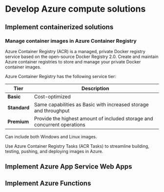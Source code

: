 # Develop Azure compute solutions

## Implement containerized solutions

### Manage container images in Azure Container Registry

Azure Container Registry (ACR) is a managed, private Docker registry service based on the open-source Docker Registry 2.0. Create and maintain Azure container registries to store and manage your private Docker container images.

Azure Container Registry has the following service tier: 

|Tier|Description|
|-|-|
|**Basic**|Cost-optimized|
|**Standard**|Same capabilities as Basic with increased storage and throughput|
|**Premium**|Provide the highest amount of included storage and concurrent operations|

Can include both Windows and Linux images. 

Use Azure Container Registry Tasks (ACR Tasks) to streamline building, testing, pushing, and deploying images in Azure.

## Implement Azure App Service Web Apps

## Implement Azure Functions



